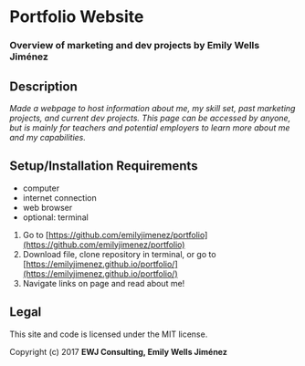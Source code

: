 # Portfolio Website

### Overview of marketing and dev projects by Emily Wells Jiménez

## Description

_Made a webpage to host information about me, my skill set, past marketing projects, and current dev projects. This page can be accessed by anyone, but is mainly for teachers and potential employers to learn more about me and my capabilities._

## Setup/Installation Requirements

* computer
* internet connection
* web browser
* optional: terminal

1. Go to [https://github.com/emilyjimenez/portfolio](https://github.com/emilyjimenez/portfolio)
2. Download file, clone repository in terminal, or go to [https://emilyjimenez.github.io/portfolio/](https://emilyjimenez.github.io/portfolio/)
3. Navigate links on page and read about me!

## Legal

This site and code is licensed under the MIT license.

Copyright (c) 2017 **EWJ Consulting, Emily Wells Jiménez**
